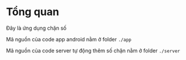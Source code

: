 # Tổng quan

Đây là ứng dụng chặn số

Mã nguồn của code app android nằm ở folder `./app`

Mã nguồn của code server tự động thêm số chặn nằm ở folder `./server`